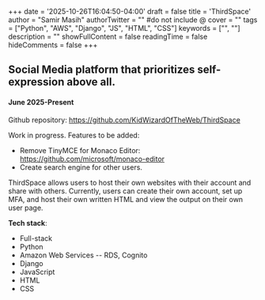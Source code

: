 +++
date = '2025-10-26T16:04:50-04:00'
draft = false
title = 'ThirdSpace'
author = "Samir Masih"
authorTwitter = "" #do not include @
cover = ""
tags = ["Python", "AWS", "Django", "JS", "HTML", "CSS"]
keywords = ["", ""]
description = ""
showFullContent = false
readingTime = false
hideComments = false
+++

## Social Media platform that prioritizes self-expression above all.

#### June 2025-Present

Github repository: https://github.com/KidWizardOfTheWeb/ThirdSpace

Work in progress.
Features to be added:
- Remove TinyMCE for Monaco Editor: https://github.com/microsoft/monaco-editor
- Create search engine for other users.

ThirdSpace allows users to host their own websites with their account and share with others. 
Currently, users can create their own account, set up MFA, and host their own written HTML and view the output on their own user page.

**Tech stack**:
- Full-stack
- Python
- Amazon Web Services
-- RDS, Cognito
- Django
- JavaScript
- HTML
- CSS